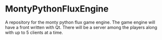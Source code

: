 # MontyPythonFluxEngine
A repository for the monty python flux game engine. The game engine will have a front written with Qt. There will be a server among the players along with up to 5 clients at a time.
